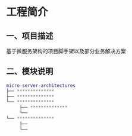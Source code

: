 # 工程简介
## 一、项目描述
基于微服务架构的项目脚手架以及部分业务解决方案

## 二、模块说明
```lua
micro-server-architectures
├── **************
├── **************
└── **************
     ├── **************
     └── 
└── **************
     ├── 
     └── 
```